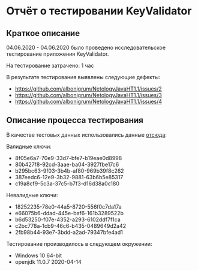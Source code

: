 # Отчёт о тестировании KeyValidator

## Краткое описание

04.06.2020 - 04.06.2020 было проведено исследовательское тестирование приложения KeyValidator.

На тестирование затрачено: 1 час

В результате тестирования выявлены следующие дефекты:
* https://github.com/albonigrum/NetologyJavaHT1.1/issues/2
* https://github.com/albonigrum/NetologyJavaHT1.1/issues/3
* https://github.com/albonigrum/NetologyJavaHT1.1/issues/4

## Описание процесса тестирования




В качестве тестовых данных использовались данные 
[отсюда](https://github.com/netology-code/javaqa-homeworks/blob/master/intro/user-manual.md):

Валидные ключи:
* 8f05e6a7-70e9-33d7-bfe7-b19eae0d8998
* 80b427f8-92cd-3aae-ba04-3927fbe17c6
* b295bc63-9f03-3b4b-af80-969b39f8c262
* 387eedc6-12e9-3b32-9881-63b6b5e85317
* c19a8cf9-5c3a-37c5-b7f3-d16d38a0c180

Невалидные ключи:
* 18252235-78e0-44a5-8720-556f0c7da17a
* e66075b6-ddad-445e-baf6-161b3289522b
* b6d53250-f07e-4352-a293-6102ddf7f1ca
* c2bc778a-1cb9-46c6-b435-0489649d2a42
* 2fb98b44-93e7-3bdd-a2ad-79347bfe4ad1

Тестирование производилось в следующем окружении:
* Windows 10 64-bit
* openjdk 11.0.7 2020-04-14
